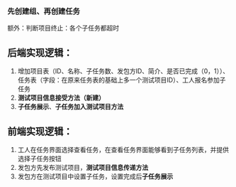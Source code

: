 ### 先创建组、再创建任务

额外：判断项目终止：各个子任务都超时

## 后端实现逻辑：

1. 增加项目表（ID、名称、子任务数、发包方ID、简介、是否已完成（0，1））、任务表（字段：在原来任务表的基础上多一个测试项目ID）、工人报名参加子任务
2. **测试项目信息接受方法（新建）**
3. **子任务展示**、**子任务加入测试项目方法**

## 前端实现逻辑：

1. 工人在任务界面选择查看任务，在查看任务界面能够看到子任务列表，并提供选择子任务按钮
2. 发包方先发布测试项目，**测试项目信息传递方法**
3. 发包方在测试项目中设置子任务，设置完成后**子任务展示**